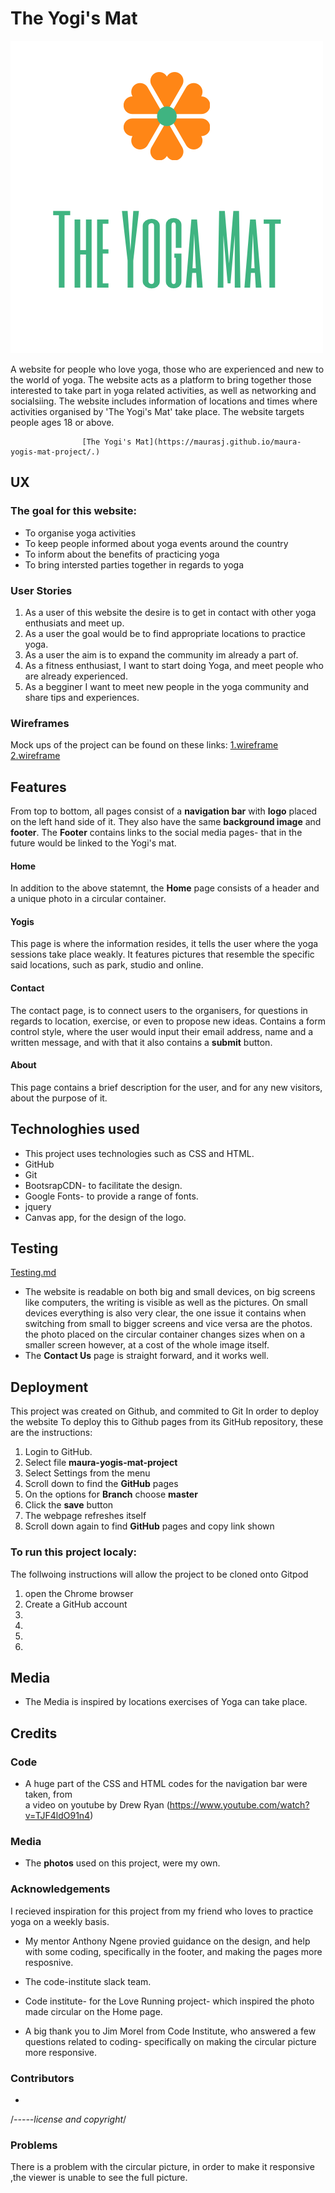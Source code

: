 # The Yogi's Mat
<img src="assets/images/yogalogo2.png" alt="">




A website for people who love yoga, those who are experienced and new to the world of yoga.
The website acts as a platform to bring together those interested to take part in yoga related activities, as well as networking and socialsiing.
The website includes information of locations and times where activities organised by 'The Yogi's Mat' take place.
The website targets people ages 18 or above.
                               
                    [The Yogi's Mat](https://maurasj.github.io/maura-yogis-mat-project/.)

## UX

### The goal for this website:
* To organise yoga activities 
* To keep people informed about yoga events around the country
* To inform about the benefits of practicing yoga
* To bring intersted parties together in regards to yoga


### User Stories
1. As a user of this website the desire is to get in contact with other yoga enthusiats and meet up.
2. As a user the goal would be to find appropriate locations to practice yoga.
3. As a user the aim is to expand the community im already a part of.
4. As a fitness enthusiast, I want to start doing Yoga, and meet people who are already experienced.
5. As a begginer I want to meet new people in the yoga community and share tips and experiences.

### Wireframes
Mock ups of the project can be found on these links:
[1.wireframe](assets/images/wireframe-1.png)
[2.wireframe](assets/images/wireframe-2.png)


## Features
From top to bottom, all pages consist of a **navigation bar** with **logo** placed on the left hand side of it. They also have
the same **background image** and **footer**. The **Footer** contains links to the social media pages- that in the future would be 
linked to the Yogi's mat.

#### Home
In addition to the above statemnt, the **Home** page consists of a header and a unique photo in a circular container.
#### Yogis
This page is where the information resides, it tells the user where the yoga sessions take place weakly.
It features pictures that resemble the specific said locations, such as park, studio and online.
#### Contact
The contact page, is to connect users to the organisers, for questions in regards to location, exercise, or even to
propose new ideas. 
Contains a form control style, where the user would input their email address, name and a written message,
and with that it also contains a **submit** button.
#### About
This page contains a brief description for the user, and for any new visitors, about the purpose of it.

## Technologhies used
* This project uses technologies such as CSS and HTML.
* GitHub
* Git
* BootsrapCDN- to facilitate the design.
* Google Fonts- to provide a range of fonts.
* jquery
* Canvas app, for the design of the logo.

## Testing
[Testing.md](testing.md)
* The website is readable on both big and small devices, on big screens like computers, the writing is visible as well as the pictures.
On small devices everything is also very clear, the one issue it contains when switching from small to bigger screens and vice versa
are the photos. the photo placed on the circular container changes sizes when on a smaller screen however, at a cost of the whole image itself.
* The **Contact Us** page is straight forward, and it works well.

## Deployment
This project was created on Github, and commited to Git
In order to deploy the website
To deploy this to Github pages from its GitHub repository, these are the instructions:
1. Login to GitHub.
2. Select file **maura-yogis-mat-project**
3. Select Settings from the menu
4. Scroll down to find the **GitHub** pages
5. On the options for **Branch** choose **master**
6. Click the **save** button 
7. The webpage refreshes itself
8. Scroll down again to find **GitHub** pages and copy link shown

### To run this project localy:
The follwoing instructions will allow the project to be cloned onto Gitpod
1. open the Chrome browser
2. Create a GitHub account
3.
4.
5. 
6. 

## Media
* The Media is inspired by locations exercises of Yoga can take place.

## Credits 

### Code
* A huge part of the CSS and HTML codes for the navigation bar were taken, from  
a video on youtube by Drew Ryan (https://www.youtube.com/watch?v=TJF4ldO91n4)

### Media 
* The **photos** used on this project, were my own.

### Acknowledgements
I recieved inspiration for this project from my friend who loves to practice yoga on a weekly basis.
* My mentor Anthony Ngene provied guidance on the design, and help with some coding, specifically in the footer,
and making the pages more resposnive.
* The code-institute slack team.

* Code institute- for the Love Running project- which inspired the photo made circular on the Home page. 
* A big thank you to Jim Morel from Code Institute, who answered a few questions related to coding- 
specifically on making the circular picture more responsive.

### Contributors
*

/*-----license and copyright*/

### Problems
There is a problem with the circular picture, in order to make it responsive ,the viewer is unable to see the full picture.

